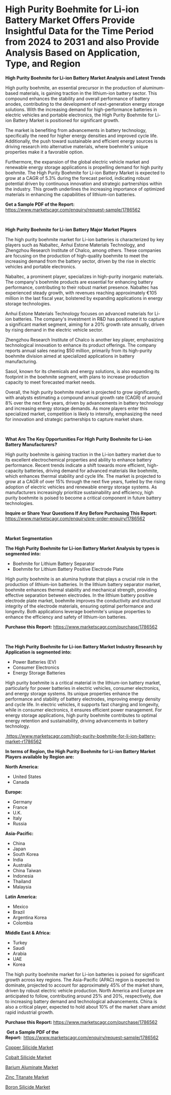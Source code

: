 <p><h1>High Purity Boehmite for Li-ion Battery Market Offers Provide Insightful Data for the Time Period from 2024 to 2031 and also Provide Analysis Based on Application, Type, and Region</h1></p><p><strong>High Purity Boehmite for Li-ion Battery Market Analysis and Latest Trends</strong></p>
<p><p>High purity boehmite, an essential precursor in the production of aluminum-based materials, is gaining traction in the lithium-ion battery sector. This compound enhances the stability and overall performance of battery anodes, contributing to the development of next-generation energy storage solutions. With the increasing demand for high-performance batteries in electric vehicles and portable electronics, the High Purity Boehmite for Li-ion Battery Market is positioned for significant growth.</p><p>The market is benefiting from advancements in battery technology, specifically the need for higher energy densities and improved cycle life. Additionally, the push toward sustainable and efficient energy sources is driving research into alternative materials, where boehmite's unique properties make it a favorable option. </p><p>Furthermore, the expansion of the global electric vehicle market and renewable energy storage applications is propelling demand for high purity boehmite. The High Purity Boehmite for Li-ion Battery Market is expected to grow at a CAGR of 5.3% during the forecast period, indicating robust potential driven by continuous innovation and strategic partnerships within the industry. This growth underlines the increasing importance of optimized materials in enhancing the capabilities of lithium-ion batteries.</p></p>
<p><strong>Get a Sample PDF of the Report:&nbsp;</strong> <a href="https://www.marketscagr.com/enquiry/request-sample/1786562?utm_campaign=1545&utm_medium=2&utm_source=Github&utm_content=ia&utm_term=09102024&utm_id=high-purity-boehmite-for-li-ion-battery">https://www.marketscagr.com/enquiry/request-sample/1786562</a></p>
<p>&nbsp;</p>
<p><strong>High Purity Boehmite for Li-ion Battery Major Market Players</strong></p>
<p><p>The high purity boehmite market for Li-ion batteries is characterized by key players such as Nabaltec, Anhui Estone Materials Technology, and Zhengzhou Research Institute of Chalco, among others. These companies are focusing on the production of high-quality boehmite to meet the increasing demand from the battery sector, driven by the rise in electric vehicles and portable electronics.</p><p>Nabaltec, a prominent player, specializes in high-purity inorganic materials. The company's boehmite products are essential for enhancing battery performance, contributing to their robust market presence. Nabaltec has experienced steady growth, with revenues reaching approximately €105 million in the last fiscal year, bolstered by expanding applications in energy storage technologies.</p><p>Anhui Estone Materials Technology focuses on advanced materials for Li-ion batteries. The company's investment in R&D has positioned it to capture a significant market segment, aiming for a 20% growth rate annually, driven by rising demand in the electric vehicle sector. </p><p>Zhengzhou Research Institute of Chalco is another key player, emphasizing technological innovation to enhance its product offerings. The company reports annual sales nearing $50 million, primarily from its high-purity boehmite division aimed at specialized applications in battery manufacturing.</p><p>Sasol, known for its chemicals and energy solutions, is also expanding its footprint in the boehmite segment, with plans to increase production capacity to meet forecasted market needs.</p><p>Overall, the high purity boehmite market is projected to grow significantly, with analysts estimating a compound annual growth rate (CAGR) of around 8% over the next five years, driven by advancements in battery technology and increasing energy storage demands. As more players enter this specialized market, competition is likely to intensify, emphasizing the need for innovation and strategic partnerships to capture market share.</p></p>
<p>&nbsp;</p>
<p><strong>What Are The Key Opportunities For High Purity Boehmite for Li-ion Battery Manufacturers?</strong></p>
<p><p>High purity boehmite is gaining traction in the Li-ion battery market due to its excellent electrochemical properties and ability to enhance battery performance. Recent trends indicate a shift towards more efficient, high-capacity batteries, driving demand for advanced materials like boehmite, which enhances thermal stability and cycle life. The market is projected to grow at a CAGR of over 15% through the next five years, fueled by the rising adoption of electric vehicles and renewable energy storage systems. As manufacturers increasingly prioritize sustainability and efficiency, high purity boehmite is poised to become a critical component in future battery technologies.</p></p>
<p><strong>Inquire or Share Your Questions If Any Before Purchasing This Report:</strong> <a href="https://www.marketscagr.com/enquiry/pre-order-enquiry/1786562?utm_campaign=1545&utm_medium=2&utm_source=Github&utm_content=ia&utm_term=09102024&utm_id=high-purity-boehmite-for-li-ion-battery">https://www.marketscagr.com/enquiry/pre-order-enquiry/1786562</a></p>
<p>&nbsp;</p>
<p><strong>Market Segmentation</strong></p>
<p><strong>The High Purity Boehmite for Li-ion Battery Market Analysis by types is segmented into:</strong></p>
<p><ul><li>Boehmite for Lithium Battery Separator</li><li>Boehmite for Lithium Battery Positive Electrode Plate</li></ul></p>
<p><p>High purity boehmite is an alumina hydrate that plays a crucial role in the production of lithium-ion batteries. In the lithium battery separator market, boehmite enhances thermal stability and mechanical strength, providing effective separation between electrodes. In the lithium battery positive electrode plate market, boehmite improves the conductivity and structural integrity of the electrode materials, ensuring optimal performance and longevity. Both applications leverage boehmite's unique properties to enhance the efficiency and safety of lithium-ion batteries.</p></p>
<p><strong>Purchase this Report:&nbsp;</strong><a href="https://www.marketscagr.com/purchase/1786562?utm_campaign=1545&utm_medium=2&utm_source=Github&utm_content=ia&utm_term=09102024&utm_id=high-purity-boehmite-for-li-ion-battery">https://www.marketscagr.com/purchase/1786562</a></p>
<p>&nbsp;</p>
<p><strong>The High Purity Boehmite for Li-ion Battery Market Industry Research by Application is segmented into:</strong></p>
<p><ul><li>Power Batteries (EV)</li><li>Consumer Electronics</li><li>Energy Storage Batteries</li></ul></p>
<p><p>High purity boehmite is a critical material in the lithium-ion battery market, particularly for power batteries in electric vehicles, consumer electronics, and energy storage systems. Its unique properties enhance the performance and stability of battery electrodes, improving energy density and cycle life. In electric vehicles, it supports fast charging and longevity, while in consumer electronics, it ensures efficient power management. For energy storage applications, high purity boehmite contributes to optimal energy retention and sustainability, driving advancements in battery technology.</p></p>
<p><a href="https://www.marketscagr.com/high-purity-boehmite-for-li-ion-battery-market-r1786562?utm_campaign=1545&utm_medium=2&utm_source=Github&utm_content=ia&utm_term=09102024&utm_id=high-purity-boehmite-for-li-ion-battery">&nbsp;https://www.marketscagr.com/high-purity-boehmite-for-li-ion-battery-market-r1786562</a></p>
<p><strong>In terms of Region, the High Purity Boehmite for Li-ion Battery Market Players available by Region are:</strong></p>
<p>
    <p> <strong> North America: </strong>
        <ul>
            <li>United States</li>
            <li>Canada</li>
        </ul>
        </p> 
    <p> <strong> Europe: </strong>
        <ul>
            <li>Germany</li>
            <li>France</li>
            <li>U.K.</li>
            <li>Italy</li>
            <li>Russia</li>
        </ul>
        </p> 
    <p> <strong> Asia-Pacific: </strong>
        <ul>
            <li>China</li>
            <li>Japan</li>
            <li>South Korea</li>
            <li>India</li>
            <li>Australia</li>
            <li>China Taiwan</li>
            <li>Indonesia</li>
            <li>Thailand</li>
            <li>Malaysia</li>
        </ul>
        </p> 
    <p> <strong> Latin America: </strong>
        <ul>
            <li>Mexico</li>
            <li>Brazil</li>
            <li>Argentina Korea</li>
            <li>Colombia</li>
        </ul>
        </p> 
    <p> <strong> Middle East & Africa: </strong>
        <ul>
            <li>Turkey</li>
            <li>Saudi</li>
            <li>Arabia</li>
            <li>UAE</li>
            <li>Korea</li>
        </ul>
    </p>
    </p>
<p><p>The high purity boehmite market for Li-ion batteries is poised for significant growth across key regions. The Asia-Pacific (APAC) region is expected to dominate, projected to account for approximately 45% of the market share, driven by robust electric vehicle production. North America and Europe are anticipated to follow, contributing around 25% and 20%, respectively, due to increasing battery demand and technological advancements. China is also a critical player, expected to hold about 10% of the market share amidst rapid industrial growth.</p></p>
<p><strong>Purchase this Report: </strong><a href="https://www.marketscagr.com/purchase/1786562?utm_campaign=1545&utm_medium=2&utm_source=Github&utm_content=ia&utm_term=09102024&utm_id=high-purity-boehmite-for-li-ion-battery">https://www.marketscagr.com/purchase/1786562</a></p>
<p>&nbsp;<strong>Get a Sample PDF of the Report:&nbsp;&nbsp;</strong><a href="https://www.marketscagr.com/enquiry/request-sample/1786562?utm_campaign=1545&utm_medium=2&utm_source=Github&utm_content=ia&utm_term=09102024&utm_id=high-purity-boehmite-for-li-ion-battery">https://www.marketscagr.com/enquiry/request-sample/1786562</a></p>
<p><strong></strong></p>
<p><p><a href="https://www.linkedin.com/pulse/pioneering-growth-analyzing-global-copper-silicide-market-dynamics-ya15e?trackingId=PFg9lDlLRISFWRS%2FmwvLMA%3D%3D&utm_campaign=1545&utm_medium=2&utm_source=Github&utm_content=ia&utm_term=09102024&utm_id=high-purity-boehmite-for-li-ion-battery">Copper Silicide Market</a></p><p><a href="https://www.linkedin.com/pulse/insights-cobalt-silicide-market-players-size-geographical-regions-x5thc?trackingId=q%2Bzx1kjOQ1Cj%2FU%2F%2BBPNImA%3D%3D&utm_campaign=1545&utm_medium=2&utm_source=Github&utm_content=ia&utm_term=09102024&utm_id=high-purity-boehmite-for-li-ion-battery">Cobalt Silicide Market</a></p><p><a href="https://www.linkedin.com/pulse/barium-aluminate-market-research-report-forecast-growth-prospects-frsde?trackingId=XvmMDAhJSYaX4aLTyhW4Uw%3D%3D&utm_campaign=1545&utm_medium=2&utm_source=Github&utm_content=ia&utm_term=09102024&utm_id=high-purity-boehmite-for-li-ion-battery">Barium Aluminate Market</a></p><p><a href="https://www.linkedin.com/pulse/unlocking-growth-potential-market-strategic-analysis-zinc-tkcoe?trackingId=rKlJ4DkISwqREWrXr5S9Og%3D%3D&utm_campaign=1545&utm_medium=2&utm_source=Github&utm_content=ia&utm_term=09102024&utm_id=high-purity-boehmite-for-li-ion-battery">Zinc Titanate Market</a></p><p><a href="https://www.linkedin.com/pulse/global-boron-silicide-market-size-expected-experience-cagr-szcqe?trackingId=08I7QfU%2BTuO7rSMfhVck3g%3D%3D&utm_campaign=1545&utm_medium=2&utm_source=Github&utm_content=ia&utm_term=09102024&utm_id=high-purity-boehmite-for-li-ion-battery">Boron Silicide Market</a></p></p>